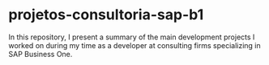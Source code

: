 # projetos-consultoria-sap-b1
In this repository, I present a summary of the main development projects I worked on during my time as a developer at consulting firms specializing in SAP Business One.
